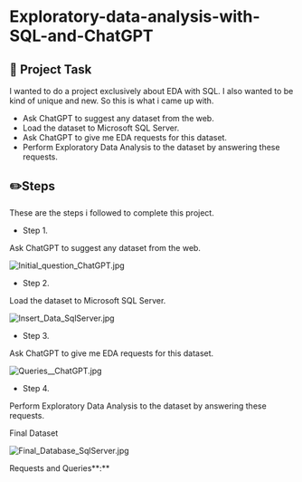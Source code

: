 # Exploratory-data-analysis-with-SQL-and-ChatGPT


## 📝 Project Task

I wanted to do a project exclusively about EDA with SQL. I also wanted to be kind of unique and new. So this is what i came up with.

- Ask ChatGPT to suggest any dataset from the web.
- Load the dataset to Microsoft SQL Server.
- Ask ChatGPT to give me EDA requests for this dataset.
- Perform Exploratory Data Analysis to the dataset by answering these requests.

## ✏️Steps

These are the steps i followed to complete this project.

- Step 1.

Ask ChatGPT to suggest any dataset from the web.

![Initial_question_ChatGPT.jpg](https://s3-us-west-2.amazonaws.com/secure.notion-static.com/41100a9f-984c-46e0-8970-bc4de9fed26d/Initial_question_ChatGPT.jpg)

- Step 2.

Load the dataset to Microsoft SQL Server.

![Insert_Data_SqlServer.jpg](https://s3-us-west-2.amazonaws.com/secure.notion-static.com/ebc7ac9c-e1d5-4987-acba-2341ded16d04/Insert_Data_SqlServer.jpg)

- Step 3.

Ask ChatGPT to give me EDA requests for this dataset.

![Queries__ChatGPT.jpg](https://s3-us-west-2.amazonaws.com/secure.notion-static.com/3c0e958e-ed2b-41fa-aee5-56b737746d58/Queries__ChatGPT.jpg)

- Step 4.

Perform Exploratory Data Analysis to the dataset by answering these requests.

Final Dataset

![Final_Database_SqlServer.jpg](https://s3-us-west-2.amazonaws.com/secure.notion-static.com/55555404-8bf3-4e17-b1c8-659d70ee3747/Final_Database_SqlServer.jpg)

Requests and Queries**:**
